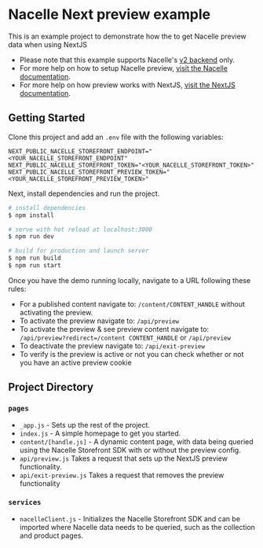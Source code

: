 # Nacelle Next preview example

This is an example project to demonstrate how the to get Nacelle preview data when using NextJS

- Please note that this example supports Nacelle's [v2 backend](https://dashboard.nacelle.com) only.
- For more help on how to setup Nacelle preview, [visit the Nacelle documentation](https://nacelle.com/docs/querying-data/preview-data?nacelle=v2).
- For more help on how preview works with NextJS, [visit the NextJS documentation](https://nextjs.org/docs/advanced-features/preview-mode).

## Getting Started

Clone this project and add an `.env` file with the following variables:

```
NEXT_PUBLIC_NACELLE_STOREFRONT_ENDPOINT="<YOUR_NACELLE_STOREFRONT_ENDPOINT"
NEXT_PUBLIC_NACELLE_STOREFRONT_TOKEN="<YOUR_NACELLE_STOREFRONT_TOKEN>"
NEXT_PUBLIC_NACELLE_STOREFRONT_PREVIEW_TOKEN="<YOUR_NACELLE_STOREFRONT_PREVIEW_TOKEN>"
```

Next, install dependencies and run the project.

```bash
# install dependencies
$ npm install

# serve with hot reload at localhost:3000
$ npm run dev

# build for production and launch server
$ npm run build
$ npm run start
```

Once you have the demo running locally, navigate to a URL following these rules:

- For a published content navigate to: `/content/CONTENT_HANDLE` without activating the preview.
- To activate the preview navigate to: `/api/preview`
- To activate the preview & see preview content navigate to: `/api/preview?redirect=/content CONTENT_HANDLE` or `/api/preview`
- To deactivate the preview navigate to: `/api/exit-preview`
- To verify is the preview is active or not you can check whether or not you have an active preview cookie

## Project Directory

### `pages`

- `_app.js` - Sets up the rest of the project.
- `index.js` - A simple homepage to get you started.
- `content/[handle.js]` - A dynamic content page, with data being queried using the Nacelle Storefront SDK with or without the preview config.
- `api/preview.js` Takes a request that sets up the NextJS preview functionality.
- `api/exit-preview.js` Takes a request that removes the preview functionality

### `services`

- `nacelleClient.js` - Initializes the Nacelle Storefront SDK and can be imported where Nacelle data needs to be queried, such as the collection and product pages.
